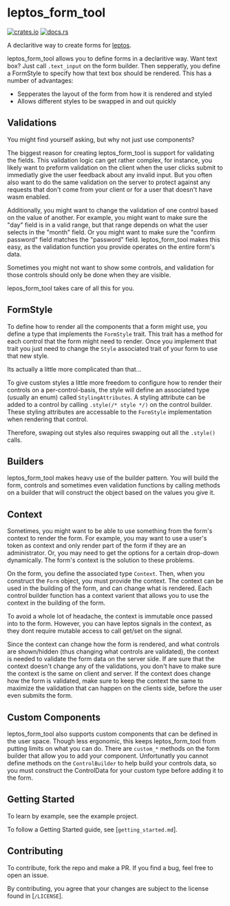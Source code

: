 # leptos_form_tool

[![crates.io](https://img.shields.io/crates/v/leptos_form_tool)](https://crates.io/crates/leptos_form_tool)
[![docs.rs](https://docs.rs/leptos_form_tool/badge.svg)](https://docs.rs/leptos_form_tool)

A declaritive way to create forms for [leptos](https://leptos.dev/).

leptos_form_tool allows you to define forms in a declaritive way.
Want text box? Just call `.text_input` on the form builder. Then sepperatly,
you define a FormStyle to specify how that text box should be rendered.
This has a number of advantages:
 - Sepperates the layout of the form from how it is rendered and styled
 - Allows different styles to be swapped in and out quickly

## Validations

You might find yourself asking, but why not just use components?

The biggest reason for creating leptos_form_tool is support for
validating the fields. This validation logic can get rather complex, for
instance, you likely want to preform validation on the client when the user 
clicks submit to immediatly give the user feedback about any invalid input.
But you often also want to do the same validation on the server to protect
against any requests that don't come from your client or for a user that
doesn't have wasm enabled.

Additionally, you might want to change the validation of one control based
on the value of another. For example, you might want to make sure the "day"
field is in a valid range, but that range depends on what the user selects in
the "month" field. Or you might want to make sure the "confirm password" field
matches the "password" field. leptos_form_tool makes this easy, as the
validation function you provide operates on the entire form's data.

Sometimes you might not want to show some controls, and validation for those
controls should only be done when they are visible.

lepos_form_tool takes care of all this for you.

## FormStyle

To define how to render all the components that a form might use, you define
a type that implements the `FormStyle` trait. This trait has a method for each
control that the form might need to render. Once you implement that trait you
just need to change the `Style` associated trait of your form to use that new
style.

Its actually a little more complicated than that...

To give custom styles a little more freedom to configure how to render their
controls on a per-control-basis, the style will define an associated type 
(usually an enum) called `StylingAttributes`. A styling attribute can be added
to a control by calling `.style(/* style */)` on the control builder. These 
styling attributes are accessable to the `FormStyle` implementation when 
rendering that control.

Therefore, swaping out styles also requires swapping out all the `.style()`
calls.

## Builders

leptos_form_tool makes heavy use of the builder pattern. You will build the
form, controls and sometimes even validation functions by calling methods on
a builder that will construct the object based on the values you give it.

## Context

Sometimes, you might want to be able to use something from the form's context
to render the form. For example, you may want to use a user's token as context
and only render part of the form if they are an administrator. Or, you may
need to get the options for a certain drop-down dynamically. The form's context
is the solution to these problems.

On the form, you define the associated type `Context`. Then, when you construct
the `Form` object, you must provide the context. The context can be used in
the building of the form, and can change what is rendered. Each control
builder function has a context varient that allows you to use the context in
the building of the form.

To avoid a whole lot of headache, the context is immutable once passed into to
the form. However, you can have leptos signals in the context, as they dont
require mutable access to call get/set on the signal.

Since the context can change how the form is rendered, and what controls are
shown/hidden (thus changing what controls are validated), the context is
needed to validate the form data on the server side. If are sure that the
context doesn't change any of the validations, you don't have to make sure
the context is the same on client and server. If the context does change
how the form is validated, make sure to keep the context the same to maximize
the validation that can happen on the clients side, before the user even
submits the form.

## Custom Components

leptos_form_tool also supports custom components that can be defined in the
user space. Though less ergonomic, this keeps leptos_form_tool from putting
limits on what you can do. There are `custom_*` methods on the form builder
that allow you to add your component. Unfortunatly you cannot define methods
on the `ControlBuilder` to help build your controls data, so you must 
construct the ControlData for your custom type before adding it to the form.

## Getting Started

To learn by example, see the example project.

To follow a Getting Started guide, see [`getting_started.md`].

## Contributing

To contribute, fork the repo and make a PR. 
If you find a bug, feel free to open an issue. 

By contributing, you agree that your changes are 
subject to the license found in [`/LICENSE`].
